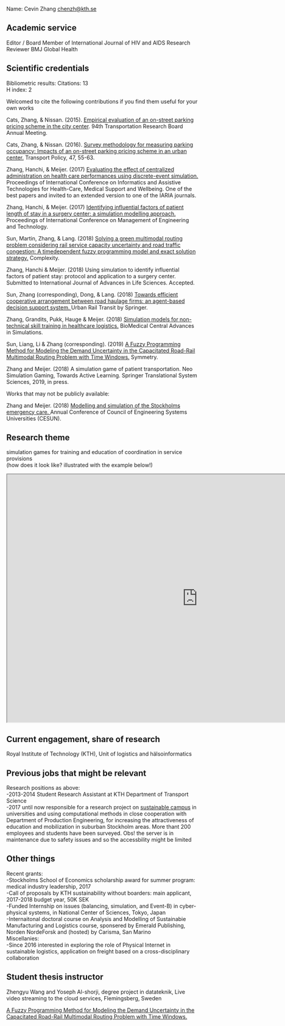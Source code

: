 Name: Cevin Zhang <a href="mailto:chenzh@kth.se">chenzh@kth.se</a><br/>

## Academic service
Editor / Board Member of International Journal of HIV and AIDS Research<br/>
Reviewer BMJ Global Health<br/>

## Scientific credentials 
Bibliometric results:
Citations: 13<br/>
H index: 2<br/>

Welcomed to cite the following contributions if you find them useful for your own works<br/>

Cats, Zhang, & Nissan. (2015). <a href="http://docs.trb.org/prp/15-2068.pdf" target="_blank">Empirical evaluation of an on-street parking pricing scheme in the city center</a>. 94th Transportation Research Board Annual Meeting.<br/>

Cats, Zhang, & Nissan. (2016). <a href="https://www.sciencedirect.com/science/article/pii/S0967070X15300858" target="_blank">Survey methodology for measuring parking occupancy: Impacts of an on-street parking pricing scheme in an urban center.</a> Transport Policy, 47, 55-63.<br/>

Zhang, Hanchi, & Meijer. (2017) <a href="http://ieeexplore.ieee.org/document/8125405/" target="_blank">Evaluating the effect of centralized administration on health care performances using discrete-event simulation.</a> Proceedings of International Conference on Informatics and Assistive Technologies for Health-Care, Medical Support and Wellbeing. One of the best papers and invited to an extended version to one of the IARIA journals.<br/>

Zhang, Hanchi, & Meijer. (2017) <a href="http://www.thinkmind.org/index.php?view=article&articleid=healthinfo_2017_3_10_80047" target="_blank">Identifying influential factors of patient length of stay in a surgery center: a simulation modelling approach.</a> Proceedings of International Conference on Management of Engineering and Technology.<br/>

Sun, Martin, Zhang, & Lang. (2018)  <a href="https://www.hindawi.com/journals/complexity/aip/8645793/" target="_blank">Solving a green multimodal routing problem considering rail service capacity uncertainty and road traffic congestion: A timedependent fuzzy programming model and exact solution strategy.</a> Complexity.<br/>

Zhang, Hanchi & Meijer. (2018) Using simulation to identify influential factors of patient stay: protocol and application to a surgery center. Submitted to International Journal of Advances in Life Sciences. Accepted.<br/>

Sun, Zhang (corresponding), Dong, & Lang. (2018) <a href= "https://link.springer.com/article/10.1007/s40864-018-0086-4" target="_blank"> Towards efficient cooperative arrangement between road haulage firms: an agent-based decision support system. </a> Urban Rail Transit by Springer.<br/>

Zhang, Grandits, Pukk, Hauge & Meijer. (2018) <a href="https://advancesinsimulation.biomedcentral.com/articles/10.1186/s41077-018-0072-7" target="_blank">Simulation models for non-technical skill training in healthcare logistics.</a> BioMedical Central Advances in Simulations.<br/>

Sun, Liang, Li & Zhang (corresponding). (2019)  <a href="https://www.mdpi.com/2073-8994/11/1/91" target="_blank">A Fuzzy Programming Method for Modeling the Demand Uncertainty in the Capacitated Road-Rail Multimodal Routing Problem with Time Windows.</a> Symmetry.<br/>

Zhang and Meijer. (2018) A simulation game of patient transportation. Neo Simulation Gaming, Towards Active Learning. Springer Translational System Sciences, 2019, in press. <br/>

Works that may not be publicly available: 

Zhang and Meijer. (2018) <a href= "http://www.cesun2018.org/program.html" target ="_blank"> Modelling and simulation of the Stockholms emergency care. </a> Annual Conference of Council of Engineering Systems Universities (CESUN).<br/>

## Research theme
simulation games for training and education of coordination in service provisions<br/>
(how does it look like? illustrated with the example below!) 
<iframe width="1000" height="650" allow="fullscreen" src="https://cloud.anylogic.com/assets/embed?modelId=bb5ce616-61f0-4503-adaa-d6d751595cf7"></iframe> <br/>

## Current engagement, share of research
Royal Institute of Technology (KTH), Unit of logistics and hälsoinformatics<br />

## Previous jobs that might be relevant
Research positions as above: <br />
-2013-2014 Student Research Assistant at KTH Department of Transport Science <br /> 
-2017 until now responsible for a research project on <a href="http://gaming.sth.kth.se/Mobility/" target="_blank">sustainable campus</a> in universities and using computational methods in close cooperation with Department of Production Engineering, for increasing the attractiveness of education and mobilization in suburban Stockholm areas. More thant 200 employees and students have been surveyed. Obs! the server is in maintenance due to safety issues and so the accessbility might be limited<br />

## Other things
Recent grants:<br/>
-Stockholms School of Economics scholarship award for summer program: medical industry leadership, 2017<br/>
-Call of proposals by KTH sustainability without boarders: main applicant, 2017-2018 budget year, 50K SEK<br/>
-Funded Internship on issues (balancing, simulation, and Event-B) in cyber-physical systems, in National Center of Sciences, Tokyo, Japan<br/>
-Internaitonal doctoral course on Analysis and Modelling of Sustainabie Manufacturing and Logistics course, sponsered by Emerald Publishing, Norden NordeForsk and (hosted) by Carisma, San Marino<br/>
Miscellanies: <br/>
-Since 2016 interested in exploring the role of Physical Internet in sustainable logistics, application on freight based on a cross-disciplinary collaboration<br/>

## Student thesis instructor
Zhengyu Wang and Yoseph Al-shorji, degree project in datateknik, Live video streaming to the cloud services, Flemingsberg, Sweden

<a href="Gaming Simulation Health System.pdf" target="_blank">A Fuzzy Programming Method for Modeling the Demand Uncertainty in the Capacitated Road-Rail Multimodal Routing Problem with Time Windows.</a>



